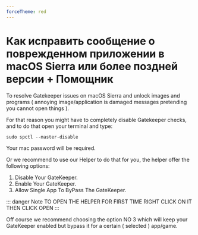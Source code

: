 ```yaml
---
forceTheme: red
---
```

# Как исправить сообщение о поврежденном приложении в macOS Sierra или более поздней версии + Помощник

To resolve Gatekeeper issues on macOS Sierra and unlock images and programs ( annoying image/application is damaged messages pretending you cannot open things ).

For that reason you might have to completely disable Gatekeeper checks, and to do that open your terminal and type:

```
sudo spctl --master-disable
```

Your mac password will be required.

Or we recommend to use our Helper to do that for you, the helper offer the following options:

1. Disable Your GateKeeper.
1. Enable Your GateKeeper.
1. Allow Single App To ByPass The GateKeeper.

::: danger Note
TO OPEN THE HELPER FOR FIRST TIME RIGHT CLICK ON IT THEN CLICK OPEN
:::

Off course we recommend choosing the option NO 3 which will keep your GateKeeper enabled but bypass it for a certain ( selected ) app/game.


